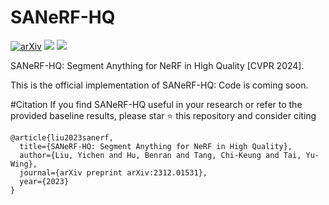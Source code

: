 # SANeRF-HQ
[![arXiv](https://img.shields.io/badge/arXiv-2312.01531-f9f107.svg)](https://arxiv.org/abs/2312.01531) [<img src="https://img.shields.io/badge/Project-Page?logo=googledocs&logoColor=white&labelColor=gray
">](https://lyclyc52.github.io/SANeRF-HQ/) [<img src="https://img.shields.io/badge/Cite-BibTex-orange">](#citation)

SANeRF-HQ: Segment Anything for NeRF in High Quality [CVPR 2024].

This is the official implementation of SANeRF-HQ:
Code is coming soon.

#Citation
If you find SANeRF-HQ useful in your research or refer to the provided baseline results, please star ⭐ this repository and consider citing
```
@article{liu2023sanerf,
  title={SANeRF-HQ: Segment Anything for NeRF in High Quality},
  author={Liu, Yichen and Hu, Benran and Tang, Chi-Keung and Tai, Yu-Wing},
  journal={arXiv preprint arXiv:2312.01531},
  year={2023}
}
```
